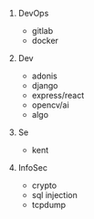1. DevOps
    - gitlab
    - docker

2. Dev
    - adonis
    - django
    - express/react
    - opencv/ai
    - algo

3. Se
    - kent

4. InfoSec
    - crypto
    - sql injection
    - tcpdump
